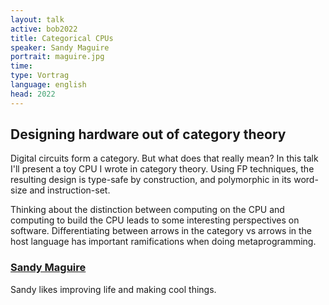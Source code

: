 ```yaml
---
layout: talk
active: bob2022
title: Categorical CPUs
speaker: Sandy Maguire
portrait: maguire.jpg
time: 
type: Vortrag
language: english
head: 2022
---
```


## Designing hardware out of category theory 

Digital circuits form a category. But what does that really mean? In
this talk I'll present a toy CPU I wrote in category theory. Using FP
techniques, the resulting design is type-safe by construction, and
polymorphic in its word-size and instruction-set.

Thinking about the distinction between computing on the CPU and
computing to build the CPU leads to some interesting perspectives on
software. Differentiating between arrows in the category vs arrows in
the host language has important ramifications when doing
metaprogramming.

### [Sandy Maguire](https://reasonablypolymorphic.com/)

Sandy likes improving life and making cool things.
